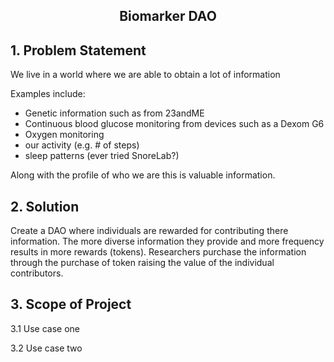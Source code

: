 ## <p align="center">Biomarker DAO</p>

## 1. Problem Statement

We live in a world where we are able to obtain a lot of information 

Examples include:
- Genetic information such as from 23andME
- Continuous blood glucose monitoring from devices such as a Dexom G6
- Oxygen monitoring
- our activity (e.g. # of steps)
- sleep patterns (ever tried SnoreLab?) 

Along with the profile of who we are this is valuable information.

## 2. Solution

Create a DAO where individuals are rewarded for contributing there information. The more diverse information they provide and more frequency results in more rewards (tokens). Researchers purchase the information through the purchase of token raising the value of the individual contributors.

## 3. Scope of Project

3.1 Use case one

3.2 Use case two
